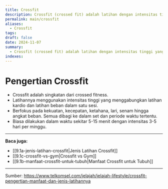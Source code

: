 ```yaml
---
title: Crossfit
description: Crossfit (crossed fit) adalah latihan dengan intensitas tinggi yang menggabungkan latihan kardio dan latihan beban dalan satu sesi.
permalink: main/crossfit
aliases:
  - Crossfit
tags: 
draft: false
date: 2024-11-07
summary:
  - Crossfit (crossed fit) adalah latihan dengan intensitas tinggi yang menggabungkan latihan kardio dan latihan beban dalan satu sesi.
indexes:
---
```

# Pengertian Crossfit
- Crossfit adalah singkatan dari crossed fitness. 
- Latihannya menggunakan intensitas tinggi yang menggabungkan latihan kardio dan latihan beban dalam satu sesi.
- Berfokus pada kekuatan, kecepatan, ketahana, lari, senam hingga angkat beban. Semua dibagi ke dalam set dan periode waktu tertentu.
- Biasa dilakukan dalam waktu sekitar 5-15 menit dengan intensitas 3-5 hari per minggu.


---
**Baca juga:**
- [[9.1a-jenis-latihan-crossfit|Jenis Latihan Crossfit]]
- [[9.1c-crossfit-vs-gym|Crossfit vs Gym]]
- [[9.1b-manfaat-crossfit-untuk-tubuh|Manfaat Crossfit untuk Tubuh]]


---
Sumber: https://www.telkomsel.com/jelajah/jelajah-lifestyle/crossfit-pengertian-manfaat-dan-jenis-latihannya